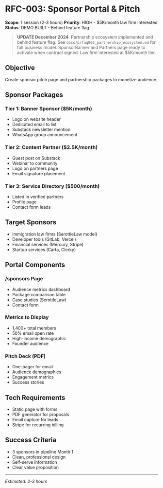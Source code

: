 # RFC-003: Sponsor Portal & Pitch
**Scope**: 1 session (2-3 hours)
**Priority**: HIGH - $5K/month law firm interested
**Status**: DEMO BUILT - Behind feature flag

> **UPDATE December 2024**: Partnership ecosystem implemented and behind feature flag.
> See `docs/prfaq002_partnership_ecosystem.md` for full business model.
> SponsorBanner and Partners page ready to activate when contract signed.
> Law firm interested at $5K/month tier.

## Objective
Create sponsor pitch page and partnership packages to monetize audience.

## Sponsor Packages

### Tier 1: Banner Sponsor ($5K/month)
- Logo on website header
- Dedicated email to list
- Substack newsletter mention
- WhatsApp group announcement

### Tier 2: Content Partner ($2.5K/month)
- Guest post on Substack
- Webinar to community
- Logo on partners page
- Email signature placement

### Tier 3: Service Directory ($500/month)
- Listed in verified partners
- Profile page
- Contact form leads

## Target Sponsors
- Immigration law firms (SerottleLaw model)
- Developer tools (GitLab, Vercel)
- Financial services (Mercury, Stripe)
- Startup services (Carta, Clerky)

## Portal Components

### /sponsors Page
- Audience metrics dashboard
- Package comparison table
- Case studies (SerottleLaw)
- Contact form

### Metrics to Display
- 1,400+ total members
- 50% email open rate
- High-income demographic
- Founder audience

### Pitch Deck (PDF)
- One-pager for email
- Audience demographics
- Engagement metrics
- Success stories

## Tech Requirements
- Static page with forms
- PDF generator for proposals
- Email capture for leads
- Stripe for recurring billing

## Success Criteria
- 3 sponsors in pipeline Month 1
- Clean, professional design
- Self-serve information
- Clear value proposition

---
*Estimated: 2-3 hours*